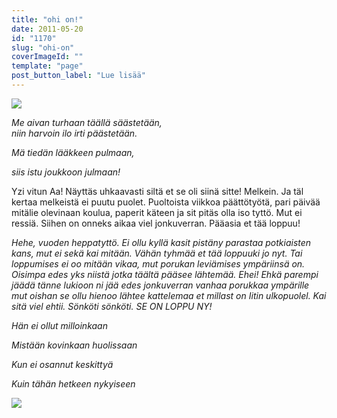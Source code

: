 ```yaml
---
title: "ohi on!"
date: 2011-05-20
id: "1170"
slug: "ohi-on"
coverImageId: ""
template: "page"
post_button_label: "Lue lisää"
---
```


[![](/images/IMG_0056.png)](http://2.bp.blogspot.com/-JO_JenVUBMY/TdZnwIlSXfI/AAAAAAAAAGA/3KD5S4Fsp9I/s1600/IMG_0056.png)

_Me aivan turhaan täällä säästetään,_  
_niin harvoin ilo irti päästetään._

_Mä tiedän lääkkeen pulmaan,_

_siis istu joukkoon julmaan!_

Yzi vitun Aa! Näyttäs uhkaavasti siltä et se oli siinä sitte! Melkein. Ja täl kertaa melkeistä ei puutu puolet. Puoltoista viikkoa päättötyötä, pari päivää mitälie olevinaan koulua, paperit käteen ja sit pitäs olla iso tyttö. Mut ei ressiä. Siihen on onneks aikaa viel jonkuverran. Pääasia et tää loppuu!

_Hehe, vuoden heppatyttö. Ei ollu kyllä kasit pistäny parastaa potkiaisten kans, mut ei sekä kai mitään. Vähän tyhmää et tää loppuuki jo nyt. Tai loppumises ei oo mitään vikaa, mut porukan leviämises ympäriinsä on. Oisimpa edes yks niistä jotka täältä pääsee lähtemää. Ehei! Ehkä parempi jäädä tänne lukioon ni jää edes jonkuverran vanhaa porukkaa ympärille mut oishan se ollu hienoo lähtee kattelemaa et millast on Iitin ulkopuolel. Kai sitä viel ehtii. Sönköti sönköti. SE ON LOPPU NY!_

_Hän ei ollut milloinkaan_

_Mistään kovinkaan huolissaan_

_Kun ei osannut keskittyä_

_Kuin tähän hetkeen nykyiseen_

[![](/images/IMG_0449.png)](http://1.bp.blogspot.com/-aNQPWDKePG4/TdZnx4S1vQI/AAAAAAAAAGE/v---lMW4Yug/s1600/IMG_0449.png)
